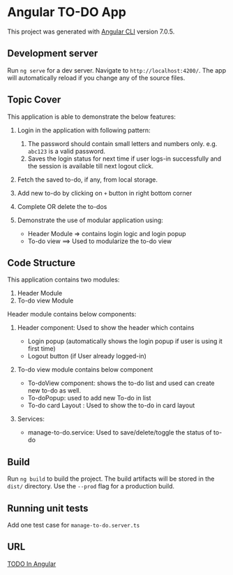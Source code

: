 # Angular TO-DO App

This project was generated with [Angular CLI](https://github.com/angular/angular-cli) version 7.0.5.

## Development server

Run `ng serve` for a dev server. Navigate to `http://localhost:4200/`. The app will automatically reload if you change any of the source files.

## Topic Cover

This application is able to demonstrate the below features:
1. Login in the application with following pattern:
    1. The password should contain small letters and numbers only. e.g. `abc123` is a valid password.
    2. Saves the login status for next time if user logs-in successfully and the session is available till next logout click.
    
2. Fetch the saved to-do, if any, from local storage.
3. Add new to-do by clicking on `+` button in right bottom corner
4. Complete OR delete the to-dos
5. Demonstrate the use of modular application using:
    * Header Module => contains login logic and login popup
    * To-do view ==> Used to modularize the to-do view


## Code Structure
This application contains two modules:

1. Header Module
2. To-do view Module

Header module contains below components:
1. Header component: Used to show the header which contains 
    * Login popup (automatically shows the login popup if user is using it first time)
    * Logout button (if User already logged-in)

2. To-do view module contains below component

    * To-doView component: shows the to-do list and used can create new to-do as well.
    * To-doPopup: used to add new To-do in list
    *   To-do card Layout : Used to show the to-do in card layout

3. Services:
    * manage-to-do.service: Used to save/delete/toggle the status of to-do

## Build

Run `ng build` to build the project. The build artifacts will be stored in the `dist/` directory. Use the `--prod` flag for a production build.

## Running unit tests

Add one test case for `manage-to-do.server.ts`

## URL
[TODO In Angular](https://ritsrivastava01.github.io/Angular-todo/ )

